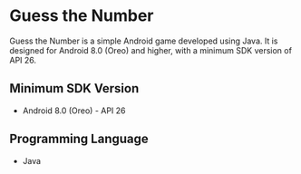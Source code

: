 # Guess the Number

Guess the Number is a simple Android game developed using Java. It is designed for Android 8.0 (Oreo) and higher, with a minimum SDK version of API 26.

## Minimum SDK Version

- Android 8.0 (Oreo) - API 26

## Programming Language

- Java


